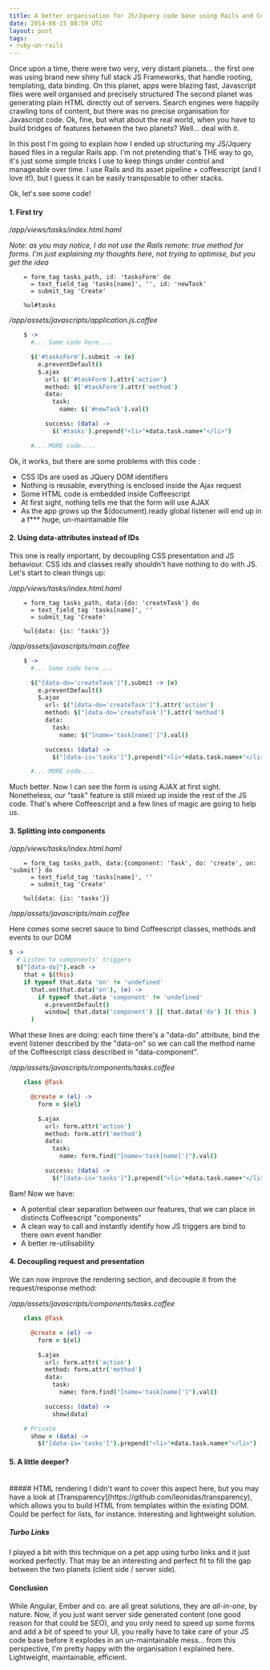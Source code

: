 ```yaml
---
title: A better organisation for JS/Jquery code base using Rails and Coffeescript
date: 2014-08-15 08:59 UTC
layout: post
tags:
- ruby-on-rails
---
```


Once upon a time, there were two very, very distant planets... the first one was using brand new shiny full stack JS Frameworks, that handle rooting, templating, data binding. 
On this planet, apps were blazing fast, Javascript files were well organised and precisely structured
The second planet was generating plain HTML directly out of servers. Search engines were happily crawling tons of content, but there was no precise organisation for Javascript code. Ok, fine, but what about the real world,
 when you have to build bridges of features between the two planets? Well... deal with it.

In this post I'm going to explain how I ended up structuring my JS/Jquery based files in a regular Rails app. I'm not pretending that's THE way to go, it's just some simple tricks I use to keep things
 under control and manageable over time. I use Rails and its asset pipeline + coffeescript (and I love it!), but I guess it can be easily transposable to other stacks.

Ok, let's see some code!

#### 1. First try

*/app/views/tasks/index.html.haml*

*Note: as you may notice, I do not use the Rails remote: true method for forms. I'm just explaining my thoughts here, not trying to optimise, but you get the idea*

```haml
    = form_tag tasks_path, id: 'tasksForm' do
      = text_field_tag 'tasks[name]', '', id: 'newTask'
      = submit_tag 'Create'

    %ul#tasks
```

*/app/assets/javascripts/application.js.coffee*

```coffeescript
    $ ->
      #... Some code here....

      $('#tasksForm').submit -> (e)
        e.preventDefault()
        $.ajax
          url: $('#taskForm').attr('action')
          method: $('#taskForm').attr('method')
          data:
            task:
              name: $('#newTask').val()

          success: (data) ->
            $('#tasks').prepend("<li>"+data.task.name+"</li>")

      #... MORE code....

```

Ok, it works, but there are some problems with this code :

- CSS IDs are used as JQuery DOM identifiers
- Nothing is reusable, everything is enclosed inside the Ajax request
- Some HTML code is embedded inside Coffeescript
- At first sight, nothing tells me that the form will use AJAX
- As the app grows up the $(document).ready global listener will end up in a f*** huge, un-maintainable file

#### 2. Using data-attributes instead of IDs

This one is really important, by decoupling CSS presentation and JS behaviour. CSS ids and classes really shouldn't have nothing to do 
with JS. Let's start to clean things up:

*/app/views/tasks/index.html.haml*

```haml
    = form_tag tasks_path, data:{do: 'createTask'} do
      = text_field_tag 'tasks[name]', ''
      = submit_tag 'Create'

    %ul{data: {is: 'tasks'}}
```

*/app/assets/javascripts/main.coffee*

```coffeescript
    $ ->
      #... Some code here....

      $("[data-do='createTask']").submit -> (e)
        e.preventDefault()
        $.ajax
          url: $("[data-do='createTask']").attr('action')
          method: $("[data-do='createTask']").attr('method')
          data:
            task:
              name: $("[name='task[name]']").val()

          success: (data) ->
            $("[data-is='tasks']").prepend("<li>"+data.task.name+"</li>")

      #... MORE code....

```

Much better. Now I can see the form is using AJAX at first sight. Nonetheless, our "task" feature is still
mixed up inside the rest of the JS code. That's where Coffeescript and a few lines
of magic are going to help us.

#### 3. Splitting into components

*/app/views/tasks/index.html.haml*

```haml
    = form_tag tasks_path, data:{component: 'Task', do: 'create', on: 'submit'} do
      = text_field_tag 'tasks[name]', ''
      = submit_tag 'Create'

    %ul{data: {is: 'tasks'}}
```

*/app/assets/javascripts/main.coffee*

Here comes some secret sauce to bind Coffeescript classes, methods and events to our DOM

```coffeescript
$ ->
  # Listen to components' triggers
  $("[data-do]").each ->
    that = $(this)
    if typeof that.data 'on' != 'undefined'
      that.on(that.data('on'), (e) ->
        if typeof that.data 'component' != 'undefined'
          e.preventDefault()
          window[ that.data('component') ][ that.data('do') ]( this )
      )

```
What these lines are doing: each time there's a "data-do" attribute, bind the event listener described by the "data-on" 
so we can call the method name of the Coffeescript class described in "data-component".

*/app/assets/javascripts/components/tasks.coffee*

```coffeescript
    class @Task

      @create = (el) ->
        form = $(el)

        $.ajax
          url: form.attr('action')
          method: form.attr('method')
          data:
            task:
              name: form.find("[name='task[name]']").val()

          success: (data) ->
            $("[data-is='tasks']").prepend("<li>"+data.task.name+"</li>")

```

Bam! Now we have:

- A potential clear separation between our features, that we can place in distincts Coffeescript "components"
- A clean way to call and instantly identify how JS triggers are bind to there own event handler
- A better re-utilisability

#### 4. Decoupling request and presentation

We can now improve the rendering section, and decouple it from the request/response method: 

*/app/assets/javascripts/components/tasks.coffee*

```coffeescript
    class @Task

      @create = (el) ->
        form = $(el)

        $.ajax
          url: form.attr('action')
          method: form.attr('method')
          data:
            task:
              name: form.find("[name='task[name]']").val()

          success: (data) ->
            show(data)

    # Private
      show = (data) ->
        $("[data-is='tasks']").prepend("<li>"+data.task.name+"</li>")

```

#### 5. A little deeper?
<br />
##### HTML rendering
I didn't want to cover this aspect here, but you may have a look at [Transparency](https://github.com/leonidas/transparency), which allows you to build HTML
from templates within the existing DOM. Could be perfect for lists, for instance. Interesting and lightweight solution.

##### Turbo Links
I played a bit with this technique on a pet app using turbo links and it just worked perfectly. That may be an interesting and perfect fit to fill the gap
between the two planets (client side / server side).

#### Conclusion

While Angular, Ember and co. are all great solutions, they are *all-in-one*, by nature.
Now, if you just want server side generated content (one good reason for that could be SEO), and you only need to 
speed up some forms and add a bit of speed to your UI, you really have to take care of your JS code base before it explodes in an un-maintainable mess... 
from this perspective, I'm pretty happy with the organisation I explained here. Lightweight, maintainable, efficient. 


